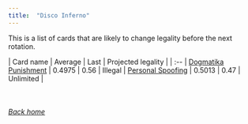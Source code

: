 ```yaml
---
title:  "Disco Inferno"
---
```


This is a list of cards that are likely to change legality before the next rotation.

| Card name | Average | Last | Projected legality |
| :-- |
[Dogmatika Punishment](https://db.ygoprodeck.com/card/?search=Dogmatika%20Punishment) | 0.4975 | 0.56 | Illegal |
[Personal Spoofing](https://db.ygoprodeck.com/card/?search=Personal%20Spoofing) | 0.5013 | 0.47 | Unlimited |

<br>

###### [Back home](index)